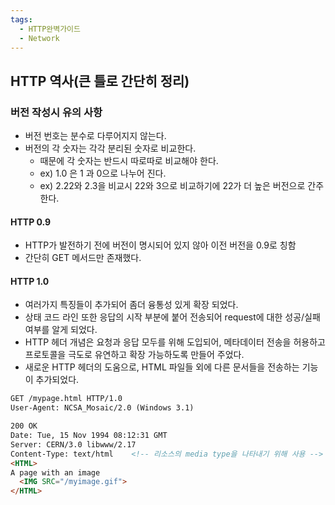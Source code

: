 ```yaml
---
tags:
  - HTTP완벽가이드
  - Network
---
```

## HTTP 역사(큰 틀로 간단히 정리)
### 버전 작성시 유의 사항
- 버전 번호는 분수로 다루어지지 않는다.
- 버전의 각 숫자는 각각 분리된 숫자로 비교한다.
    - 때문에 각 숫자는 반드시 따로따로 비교해야 한다.
    - ex) 1.0 은 1 과 0으로 나누어 진다.
    - ex) 2.22와 2.3을 비교시 22와 3으로 비교하기에 22가 더 높은 버전으로 간주한다.

#### **HTTP 0.9**
- HTTP가 발전하기 전에 버전이 명시되어 있지 않아 이전 버전을 0.9로 칭함
- 간단히 GET 메서드만 존재했다.

#### **HTTP 1.0**
- 여러가지 특징들이 추가되어 좀더 융통성 있게 확장 되었다.
- 상태 코드 라인 또한 응답의 시작 부분에 붙어 전송되어 request에 대한 성공/실패 여부를 알게 되었다.
- HTTP 헤더 개념은 요청과 응답 모두를 위해 도입되어, 메타데이터 전송을 허용하고 프로토콜을 극도로 유연하고 확장 가능하도록 만들어 주었다.
- 새로운 HTTP 헤더의 도움으로, HTML 파일들 외에 다른 문서들을 전송하는 기능이 추가되었다.

```html
GET /mypage.html HTTP/1.0
User-Agent: NCSA_Mosaic/2.0 (Windows 3.1)

200 OK
Date: Tue, 15 Nov 1994 08:12:31 GMT
Server: CERN/3.0 libwww/2.17
Content-Type: text/html    <!-- 리소스의 media type을 나타내기 위해 사용 -->
<HTML>
A page with an image
  <IMG SRC="/myimage.gif">
</HTML>
```